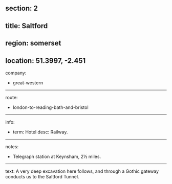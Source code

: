 section: 2
----
title: Saltford
----
region: somerset
----
location: 51.3997, -2.451
----
company:
- great-western
----
route:
- london-to-reading-bath-and-bristol
----
info:
- term: Hotel
  desc: Railway.
----
notes:
- Telegraph station at Keynsham, 2½ miles.
----
text: A very deep excavation here follows, and through a Gothic gateway conducts us to the Saltford Tunnel.
